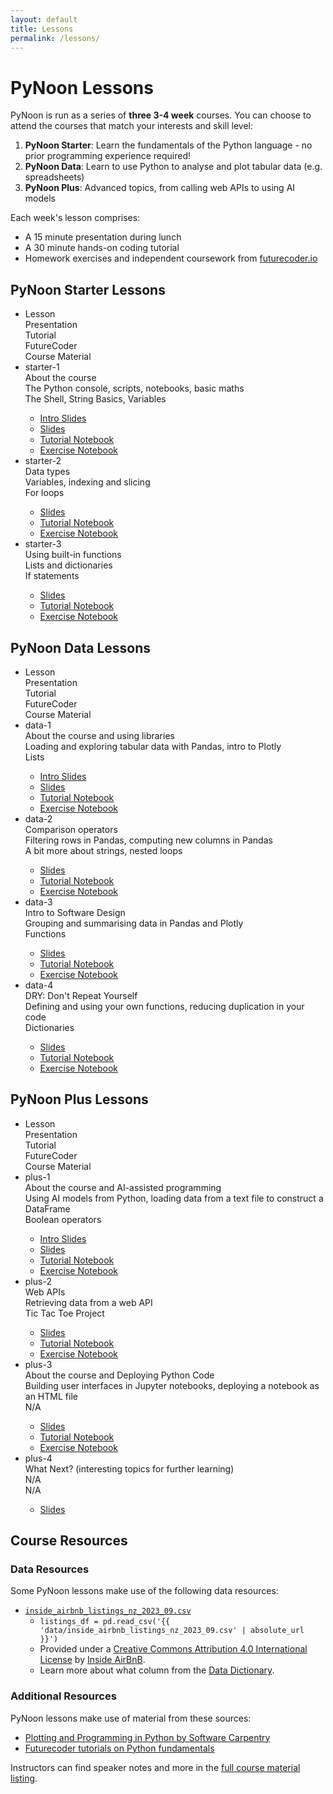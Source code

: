```yaml
---
layout: default
title: Lessons
permalink: /lessons/
---
```


# PyNoon Lessons

PyNoon is run as a series of **three 3-4 week** courses. You can
choose to attend the courses that match your interests and skill
level:

1. **PyNoon Starter**: Learn the fundamentals of the Python language -
   no prior programming experience required!
2. **PyNoon Data**: Learn to use Python to analyse and plot tabular
   data (e.g. spreadsheets)
3. **PyNoon Plus**: Advanced topics, from calling web APIs to using AI
   models

Each week's lesson comprises:

* A 15 minute presentation during lunch
* A 30 minute hands-on coding tutorial
* Homework exercises and independent coursework from
  [futurecoder.io](https://futurecoder.io/)

## PyNoon Starter Lessons

<ul class="responsive-table" style="margin-left: 0;">
    <li class="table-header">
        <div class="col col-1">Lesson</div>
        <div class="col col-1-2">Presentation</div>
        <div class="col col-2">Tutorial</div>
        <div class="col col-3">FutureCoder</div>
        <div class="col col-4">Course Material</div>
    </li>
    <li>
        <div class="col col-1">starter-1</div>
        <div class="col col-1-2">About the course</div>
        <div class="col col-2">The Python console, scripts, notebooks, basic maths</div>
        <div class="col col-3">The Shell, String Basics, Variables</div>
        <div class="col col-4 markdown-content">
            <ul>
                <li><a href="https://pynoon.github.io/curriculum/introduction/pynoon_introduction.pdf" target="_blank" rel="noopener">Intro Slides</a></li>
                <li><a href="https://pynoon.github.io/curriculum/lesson_starter_1/slides.html" target="_blank" rel="noopener">Slides</a></li>
                <li><a href="https://colab.research.google.com/github/pynoon/curriculum/blob/main/lesson_starter_1/lesson_starter_1_tutorial.ipynb" target="_blank" rel="noopener">Tutorial Notebook</a></li>
                <li><a href="https://colab.research.google.com/github/pynoon/curriculum/blob/main/lesson_starter_1/lesson_starter_1_exercise.ipynb" target="_blank" rel="noopener">Exercise Notebook</a></li>
            </ul>
        </div>
    </li>
    <li>
        <div class="col col-1">starter-2</div>
        <div class="col col-1-2">Data types</div>
        <div class="col col-2">Variables, indexing and slicing</div>
        <div class="col col-3">For loops</div>
        <div class="col col-4 markdown-content">
            <ul>
                <li><a href="https://pynoon.github.io/curriculum/lesson_starter_2/slides.html" target="_blank" rel="noopener">Slides</a></li>
                <li><a href="https://colab.research.google.com/github/pynoon/curriculum/blob/main/lesson_starter_2/lesson_starter_2_tutorial.ipynb" target="_blank" rel="noopener">Tutorial Notebook</a></li>
                <li><a href="https://colab.research.google.com/github/pynoon/curriculum/blob/main/lesson_starter_2/lesson_starter_2_exercise.ipynb" target="_blank" rel="noopener">Exercise Notebook</a></li>
            </ul>
        </div>
    </li>
    <li>
        <div class="col col-1">starter-3</div>
        <div class="col col-1-2">Using built-in functions</div>
        <div class="col col-2">Lists and dictionaries</div>
        <div class="col col-3">If statements</div>
        <div class="col col-4 markdown-content">
            <ul>
                <li><a href="https://pynoon.github.io/curriculum/lesson_starter_3/slides.html" target="_blank" rel="noopener">Slides</a></li>
                <li><a href="https://colab.research.google.com/github/pynoon/curriculum/blob/main/lesson_starter_3/lesson_starter_3_tutorial.ipynb" target="_blank" rel="noopener">Tutorial Notebook</a></li>
                <li><a href="https://colab.research.google.com/github/pynoon/curriculum/blob/main/lesson_starter_3/lesson_starter_3_exercise.ipynb" target="_blank" rel="noopener">Exercise Notebook</a></li>
            </ul>
        </div>
    </li>
</ul>

## PyNoon Data Lessons

<ul class="responsive-table" style="margin-left: 0;">
    <li class="table-header">
        <div class="col col-1">Lesson</div>
        <div class="col col-1-2">Presentation</div>
        <div class="col col-2">Tutorial</div>
        <div class="col col-3">FutureCoder</div>
        <div class="col col-4">Course Material</div>
    </li>
    <li>
        <div class="col col-1">data-1</div>
        <div class="col col-1-2">About the course and using libraries</div>
        <div class="col col-2">Loading and exploring tabular data with Pandas, intro to Plotly</div>
        <div class="col col-3">Lists</div>
        <div class="col col-4 markdown-content">
            <ul>
                <li><a href="https://pynoon.github.io/curriculum/introduction/pynoon_introduction.pdf" target="_blank" rel="noopener">Intro Slides</a></li>
                <li><a href="https://pynoon.github.io/curriculum/lesson_data_1/slides.html" target="_blank" rel="noopener">Slides</a></li>
                <li><a href="https://colab.research.google.com/github/pynoon/curriculum/blob/main/lesson_data_1/lesson_data_1_tutorial.ipynb" target="_blank" rel="noopener">Tutorial Notebook</a></li>
                <li><a href="https://colab.research.google.com/github/pynoon/curriculum/blob/main/lesson_data_1/lesson_data_1_exercise.ipynb" target="_blank" rel="noopener">Exercise Notebook</a></li>
            </ul>
        </div>
    </li>
    <li>
        <div class="col col-1">data-2</div>
        <div class="col col-1-2">Comparison operators</div>
        <div class="col col-2">Filtering rows in Pandas, computing new columns in Pandas</div>
        <div class="col col-3">A bit more about strings, nested loops</div>
        <div class="col col-4 markdown-content">
            <ul>
                <li><a href="https://pynoon.github.io/curriculum/lesson_data_2/slides.html" target="_blank" rel="noopener">Slides</a></li>
                <li><a href="https://colab.research.google.com/github/pynoon/curriculum/blob/main/lesson_data_2/lesson_data_2_tutorial.ipynb" target="_blank" rel="noopener">Tutorial Notebook</a></li>
                <li><a href="https://colab.research.google.com/github/pynoon/curriculum/blob/main/lesson_data_2/lesson_data_2_exercise.ipynb" target="_blank" rel="noopener">Exercise Notebook</a></li>
            </ul>
        </div>
    </li>
    <li>
        <div class="col col-1">data-3</div>
        <div class="col col-1-2">Intro to Software Design</div>
        <div class="col col-2">Grouping and summarising data in Pandas and Plotly</div>
        <div class="col col-3">Functions</div>
        <div class="col col-4 markdown-content">
            <ul>
                <li><a href="https://pynoon.github.io/curriculum/lesson_data_3/slides.html" target="_blank" rel="noopener">Slides</a></li>
                <li><a href="https://colab.research.google.com/github/pynoon/curriculum/blob/main/lesson_data_3/lesson_data_3_tutorial.ipynb" target="_blank" rel="noopener">Tutorial Notebook</a></li>
                <li><a href="https://colab.research.google.com/github/pynoon/curriculum/blob/main/lesson_data_3/lesson_data_3_exercise.ipynb" target="_blank" rel="noopener">Exercise Notebook</a></li>
            </ul>
        </div>
    </li>
    <li>
        <div class="col col-1">data-4</div>
        <div class="col col-1-2">DRY: Don't Repeat Yourself</div>
        <div class="col col-2">Defining and using your own functions, reducing duplication in your code</div>
        <div class="col col-3">Dictionaries</div>
        <div class="col col-4 markdown-content">
            <ul>
                <li><a href="https://pynoon.github.io/curriculum/lesson_data_4/slides.html" target="_blank" rel="noopener">Slides</a></li>
                <li><a href="https://colab.research.google.com/github/pynoon/curriculum/blob/main/lesson_data_4/lesson_data_4_tutorial.ipynb" target="_blank" rel="noopener">Tutorial Notebook</a></li>
                <li><a href="https://colab.research.google.com/github/pynoon/curriculum/blob/main/lesson_data_4/lesson_data_4_exercise.ipynb" target="_blank" rel="noopener">Exercise Notebook</a></li>
            </ul>
        </div>
    </li>
</ul>

## PyNoon Plus Lessons

<ul class="responsive-table" style="margin-left: 0;">
    <li class="table-header">
        <div class="col col-1">Lesson</div>
        <div class="col col-1-2">Presentation</div>
        <div class="col col-2">Tutorial</div>
        <div class="col col-3">FutureCoder</div>
        <div class="col col-4">Course Material</div>
    </li>
    <li>
        <div class="col col-1">plus-1</div>
        <div class="col col-1-2">About the course and AI-assisted programming</div>
        <div class="col col-2">Using AI models from Python, loading data from a text file to construct a DataFrame</div>
        <div class="col col-3">Boolean operators</div>
        <div class="col col-4 markdown-content">
            <ul>
                <li><a href="https://pynoon.github.io/curriculum/introduction/pynoon_introduction.pdf" target="_blank" rel="noopener">Intro Slides</a></li>
                <li><a href="https://pynoon.github.io/curriculum/lesson_plus_1/slides.html" target="_blank" rel="noopener">Slides</a></li>
                <li><a href="https://colab.research.google.com/github/pynoon/curriculum/blob/main/lesson_plus_1/lesson_plus_1_tutorial.ipynb" target="_blank" rel="noopener">Tutorial Notebook</a></li>
                <li><a href="https://colab.research.google.com/github/pynoon/curriculum/blob/main/lesson_plus_1/lesson_plus_1_exercise.ipynb" target="_blank" rel="noopener">Exercise Notebook</a></li>
            </ul>
        </div>
    </li>
    <li>
        <div class="col col-1">plus-2</div>
        <div class="col col-1-2">Web APIs</div>
        <div class="col col-2">Retrieving data from a web API</div>
        <div class="col col-3">Tic Tac Toe Project</div>
        <div class="col col-4 markdown-content">
            <ul>
                <li><a href="https://pynoon.github.io/curriculum/lesson_plus_8/slides.html" target="_blank" rel="noopener">Slides</a></li>
                <li><a href="https://colab.research.google.com/github/pynoon/curriculum/blob/main/lesson_plus_2/lesson_plus_2_tutorial.ipynb" target="_blank" rel="noopener">Tutorial Notebook</a></li>
                <li><a href="https://colab.research.google.com/github/pynoon/curriculum/blob/main/lesson_plus_2/lesson_plus_2_exercise.ipynb" target="_blank" rel="noopener">Exercise Notebook</a></li>
            </ul>
        </div>
    </li>
    <li>
        <div class="col col-1">plus-3</div>
        <div class="col col-1-2">About the course and Deploying Python Code</div>
        <div class="col col-2">Building user interfaces in Jupyter notebooks, deploying a notebook as an HTML file</div>
        <div class="col col-3">N/A</div>
        <div class="col col-4 markdown-content">
            <ul>
                <li><a href="https://pynoon.github.io/curriculum/lesson_plus_9/slides.html" target="_blank" rel="noopener">Slides</a></li>
                <li><a href="https://colab.research.google.com/github/pynoon/curriculum/blob/main/lesson_plus_3/lesson_plus_3_tutorial.ipynb" target="_blank" rel="noopener">Tutorial Notebook</a></li>
                <li><a href="https://colab.research.google.com/github/pynoon/curriculum/blob/main/lesson_plus_3/lesson_plus_3_exercise.ipynb" target="_blank" rel="noopener">Exercise Notebook</a></li>
            </ul>
        </div>
    </li>
    <li>
        <div class="col col-1">plus-4</div>
        <div class="col col-1-2">What Next? (interesting topics for further learning)</div>
        <div class="col col-2">N/A</div>
        <div class="col col-3">N/A</div>
        <div class="col col-4 markdown-content">
            <ul>
                <li><a href="https://pynoon.github.io/curriculum/lesson_plus_4/slides.html" target="_blank" rel="noopener">Slides</a></li>
            </ul>
        </div>
    </li>
</ul>

## Course Resources

### Data Resources

Some PyNoon lessons make use of the following data resources:

<ul>
    <li>
        <a target="_blank" rel="noopener" href="{{ 'data/inside_airbnb_listings_nz_2023_09.csv' | absolute_url }}"><code>inside_airbnb_listings_nz_2023_09.csv</code></a>
        <ul>
            <li>
                <code>listings_df = pd.read_csv('{{ 'data/inside_airbnb_listings_nz_2023_09.csv' | absolute_url }}')</code>
            </li>
            <li>
                Provided under a
                <a target="_blank" rel="noopener" href="http://creativecommons.org/licenses/by/4.0/">Creative Commons Attribution 4.0 International License</a>
                by
                <a target="_blank" rel="noopener" href="http://insideairbnb.com/">Inside AirBnB</a>.
            </li>
            <li>
                Learn more about what column from the
                <a target="_blank" rel="noopener" href="https://docs.google.com/spreadsheets/d/1iWCNJcSutYqpULSQHlNyGInUvHg2BoUGoNRIGa6Szc4/edit#gid=1322284596">Data Dictionary</a>.
            </li>
        </ul>
    </li>
</ul>

### Additional Resources

PyNoon lessons make use of material from these sources:

* [Plotting and Programming in Python by Software Carpentry](https://swcarpentry.github.io/python-novice-gapminder/)
* [Futurecoder tutorials on Python fundamentals](https://futurecoder.io/)

Instructors can find speaker notes and more in the [full course
material listing](https://pynoon.github.io/curriculum/).
